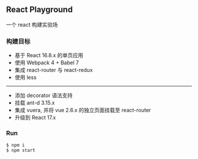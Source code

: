 ## React Playground

一个 react 构建实验场

### 构建目标

  - 基于 React 16.8.x 的单页应用
  - 使用 Webpack 4 + Babel 7
  - 集成 react-router 与 react-redux
  - 使用 less
----
  - 添加 decorator 语法支持
  - 挂载 ant-d 3.15.x
  - 集成 vuera, 并将 vue 2.6.x 的独立页面挂载至 react-router
  - 升级到 React 17.x


### Run

    $ npm i
    $ npm start
